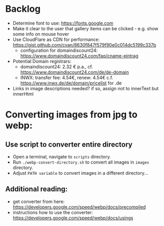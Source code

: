# Backlog

- Determine font to use: https://fonts.google.com
- Make it clear to the user that gallery items can be clicked - e.g. show some info on mouse hover
- Use CloudFlare as CDN for performance: https://gist.github.com/cvan/8630f847f579f90e0c014dc5199c337b
    - configuration for domaindiscount24: https://www.domaindiscount24.com/faq/cname-eintrag
- Potential Domain registrars:
    - domaindiscount24: 2.32 € p.a., cf. https://www.domaindiscount24.com/de/de-domain
    - INWX: transfer fee: 4.54€, renew: 4.54€ c.f. https://www.inwx.de/de/domain/pricelist for .de
- Links in image descriptions needed? if so, assign not to innerText but innerHtml

# Converting images from jpg to webp:

## Use script to converter entire directory

- Open a terminal, navigate to `scripts` directory.
- Run `./webp-convert-directory.sh` to convert all images in `images` directory.
- Adjust `PATH variable` to convert images in a different directory...

## Additional reading:

- get converter from here: https://developers.google.com/speed/webp/docs/precompiled
- instructions how to use the converter: https://developers.google.com/speed/webp/docs/usings